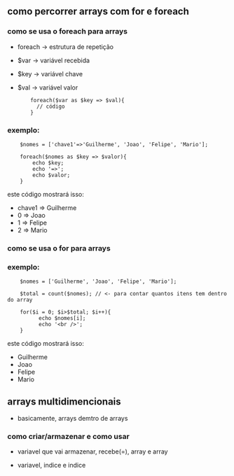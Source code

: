 ## como percorrer arrays com for e foreach

### como se usa o foreach para arrays
- foreach -> estrutura de repetição
- $var -> variável recebida
- $key -> variável chave
- $val -> variável valor

	      foreach($var as $key => $val){
            // código
	      }

### exemplo:
        $nomes = ['chave1'=>'Guilherme', 'Joao', 'Felipe', 'Mario'];

        foreach($nomes as $key => $valor){
            echo $key;
            echo '=>';
            echo $valor;
        }

este código mostrará isso:
- chave1 => Guilherme
- 0 => Joao
- 1 => Felipe
- 2 => Mario

### como se usa o for para arrays

### exemplo:
        $nomes = ['Guilherme', 'Joao', 'Felipe', 'Mario'];

        $total = count($nomes); // <- para contar quantos itens tem dentro do array

        for($i = 0; $i>$total; $i++){
              echo $nomes[i];
              echo '<br />';
        }

este código mostrará isso:
- Guilherme
- Joao
- Felipe
- Mario

## arrays multidimencionais
- basicamente, arrays demtro de arrays
### como criar/armazenar e como usar
- variavel que vai armazenar, recebe(=), array e array
    >
- variavel, indice e indice
